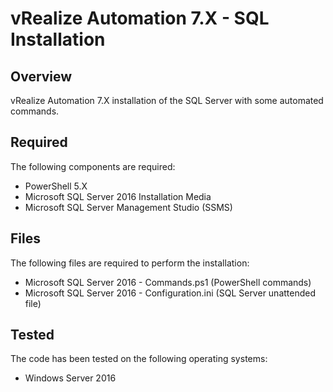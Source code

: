 # vRealize Automation 7.X - SQL Installation

## Overview
vRealize Automation 7.X installation of the SQL Server with some automated commands.

## Required

The following components are required:

- PowerShell 5.X
- Microsoft SQL Server 2016 Installation Media
- Microsoft SQL Server Management Studio (SSMS)

## Files

The following files are required to perform the installation:

- Microsoft SQL Server 2016 - Commands.ps1 (PowerShell commands)
- Microsoft SQL Server 2016 - Configuration.ini (SQL Server unattended file)

## Tested

The code has been tested on the following operating systems:

- Windows Server 2016
